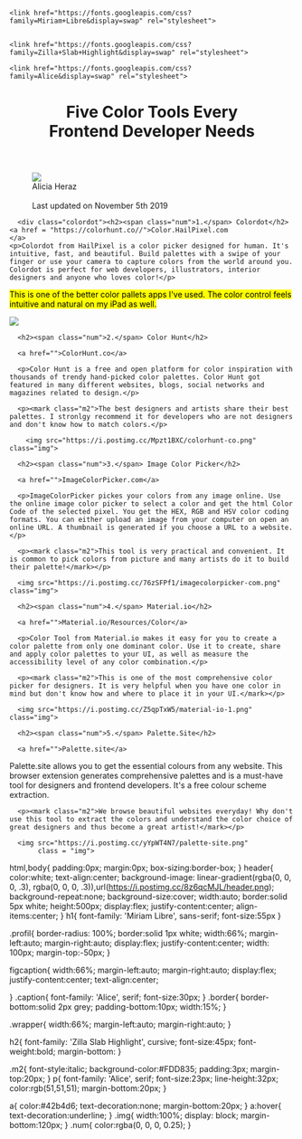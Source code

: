 <!DOCTYPE html>
<html>
  <head>
    <meta charset="utf-8">
    <title>Alicia's List of Five</title>
    <link rel='stylesheet' href='fivecolorstools-styles.css'/>
    
    <link href="https://fonts.googleapis.com/css?family=Miriam+Libre&display=swap" rel="stylesheet">
    
    
    <link href="https://fonts.googleapis.com/css?family=Zilla+Slab+Highlight&display=swap" rel="stylesheet">
   
    <link href="https://fonts.googleapis.com/css?family=Alice&display=swap" rel="stylesheet">
  </head>
  
  
  <body>
    <header><h1 style="font-size:55px(max-width:780px)">Five Color Tools Every <br> Frontend Developer Needs
      </h1>
    </header>
    <figure>
    <img src="https://i.postimg.cc/fRYTh2W3/alicia-1.png" class="profil">
      <figcaption><span class="caption">Alicia Heraz </span> 
        </figcaption>
        <br>
        <figcaption class ="border">
        Last updated on November 5th 2019
        </figcaption>
      </figure>
    <div class = "wrapper">   
    
      <div class="colordot"><h2><span class="num">1.</span> Colordot</h2>
    <a href = "https://colorhunt.co//">Color.HailPixel.com
    </a>
    <p>Colordot from HailPixel is a color picker designed for human. It's intuitive, fast, and beautiful. Build palettes with a swipe of your finger or use your camera to capture colors from the world around you. Colordot is perfect for web developers, illustrators, interior designers and anyone who loves color!</p>

<p><mark class = "m2">This is one of the better color pallets apps I've used. The color control feels intuitive and natural on my iPad as well.

  </mark></p>
    <img src ="https://i.postimg.cc/VLnHq1gC/hailpixel-com.png" class = "img">
    
      <h2><span class="num">2.</span> Color Hunt</h2>
      
      <a href="">ColorHunt.co</a>
      
      <p>Color Hunt is a free and open platform for color inspiration with thousands of trendy hand-picked color palettes. Color Hunt got featured in many different websites, blogs, social networks and magazines related to design.</p>
      
      <p><mark class="m2">The best designers and artists share their best palettes. I stronlgy recommend it for developers who are not designers and don't know how to match colors.</p>
        
        <img src="https://i.postimg.cc/Mpzt1BXC/colorhunt-co.png" class="img">
        
      <h2><span class="num">3.</span> Image Color Picker</h2>
      
      <a href="">ImageColorPicker.com</a>
      
      <p>ImageColorPicker pickes your colors from any image online. Use the online image color picker to select a color and get the html Color Code of the selected pixel. You get the HEX, RGB and HSV color coding formats. You can either upload an image from your computer on open an online URL. A thumbnail is generated if you choose a URL to a website.</p>
      
      <p><mark class="m2">This tool is very practical and convenient. It is common to pick colors from picture and many artists do it to build their palette!</mark></p>
      
      <img src="https://i.postimg.cc/76zSFPf1/imagecolorpicker-com.png" class="img">
      
      <h2><span class="num">4.</span> Material.io</h2>
      
      <a href="">Material.io/Resources/Color</a>
      
      <p>Color Tool from Material.io makes it easy for you to create a color palette from only one dominant color. Use it to create, share and apply color palettes to your UI, as well as measure the accessibility level of any color combination.</p>
      
      <p><mark class="m2">This is one of the most comprehensive color picker for designers. It is very helpful when you have one color in mind but don't know how and where to place it in your UI.</mark></p>
      
      <img src="https://i.postimg.cc/Z5qpTxW5/material-io-1.png" class="img">
      
      <h2><span class="num">5.</span> Palette.Site</h2>
      
      <a href="">Palette.site</a>
      
   <p>Palette.site allows you to get the essential colours from any website. This browser extension generates comprehensive palettes and is a must-have tool for designers and frontend developers. It's a free colour scheme extraction.</p>
      
      
      <p><mark class="m2">We browse beautiful websites everyday! Why don't use this tool to extract the colors and understand the color choice of great designers and thus become a great artist!</mark></p>
      
      <img src="https://i.postimg.cc/yYpWT4N7/palette-site.png"
           class = "img">
  </body>
</html>

html,body{
  padding:0px;
  margin:0px;
  box-sizing:border-box;
}
header{
  color:white;
  text-align:center;
  background-image: linear-gradient(rgba(0, 0, 0, .3), rgba(0, 0, 0, .3)),url(https://i.postimg.cc/8z6qcMJL/header.png);
  background-repeat:none;
  background-size:cover;
  width:auto;
  border:solid 5px white;
  height:500px;
  display:flex;
  justify-content:center;
  align-items:center;
}
h1{
  font-family: 'Miriam Libre', sans-serif;
  font-size:55px
}

.profil{
  border-radius: 100%;
  border:solid 1px white;
  width:66%;
  margin-left:auto;
  margin-right:auto;
  display:flex;
  justify-content:center;
  width: 100px;
  margin-top:-50px;
}  

figcaption{
  width:66%;
  margin-left:auto;
  margin-right:auto;
  display:flex;
  justify-content:center;
  text-align:center;
  
}
.caption{
  font-family: 'Alice', serif;
  font-size:30px;
}
.border{
  border-bottom:solid 2px grey;
  padding-bottom:10px;
  width:15%;
}

.wrapper{
  width:66%;
  margin-left:auto;
  margin-right:auto;
}


h2{
  font-family: 'Zilla Slab Highlight', cursive;
  font-size:45px;
  font-weight:bold;
  margin-bottom:
}
  
.m2{
  font-style:italic;
  background-color:#FDD835;
  padding:3px;
  margin-top:20px;
}
p{
  font-family: 'Alice', serif;
  font-size:23px;
  line-height:32px;
  color:rgb(51,51,51);
  margin-bottom:20px;
}

a{
  color:#42b4d6;
  text-decoration:none;
  margin-bottom:20px;
}
a:hover{
  text-decoration:underline;
}
.img{
  width:100%;
  display: block;
  margin-bottom:120px;
}
.num{
  color:rgba(0, 0, 0, 0.25);
}
